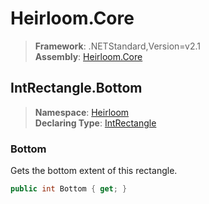 # Heirloom.Core

> **Framework**: .NETStandard,Version=v2.1  
> **Assembly**: [Heirloom.Core][0]  

## IntRectangle.Bottom

> **Namespace**: [Heirloom][0]  
> **Declaring Type**: [IntRectangle][1]  

### Bottom

Gets the bottom extent of this rectangle.

```cs
public int Bottom { get; }
```

[0]: ../../../Heirloom.Core.md
[1]: ../IntRectangle.md

